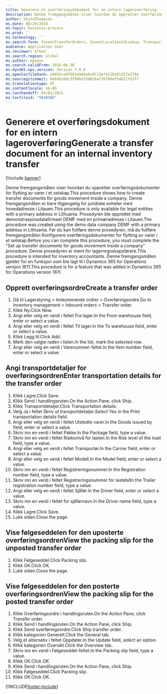 ```yaml
---
title: Generere et overføringsdokument for en intern lageroverføring
description: Denne fremgangsmåten viser hvordan du oppretter overføringsdokumenter for flytting av varer i et selskap.
author: ShylaThompson
ms.date: 08/29/2018
ms.topic: business-process
ms.prod: ''
ms.technology: ''
ms.search.form: InventTransferOrders, InventLocationIdLookup, TransportationDocument, HcmWorkerLookUp, SrsReportViewerForm, InventTransferParmShip
audience: Application User
ms.reviewer: kfend
ms.search.region: Global
ms.author: epopov
ms.search.validFrom: 2016-06-30
ms.dyn365.ops.version: Version 7.0.0
ms.openlocfilehash: e945dca9f0014489a0c0713ef412b281357a276e
ms.sourcegitcommit: 0e8db169c3f90bd750826af76709ef5d621fd377
ms.translationtype: HT
ms.contentlocale: nb-NO
ms.lasthandoff: 04/01/2021
ms.locfileid: "5830385"
---
```

# <a name="generate-a-transfer-document-for-an-internal-inventory-transfer"></a><span data-ttu-id="fe1c6-103">Generere et overføringsdokument for en intern lageroverføring</span><span class="sxs-lookup"><span data-stu-id="fe1c6-103">Generate a transfer document for an internal inventory transfer</span></span>

[!include [banner](../../includes/banner.md)]

<span data-ttu-id="fe1c6-104">Denne fremgangsmåten viser hvordan du oppretter overføringsdokumenter for flytting av varer i et selskap.</span><span class="sxs-lookup"><span data-stu-id="fe1c6-104">This procedure shows how to create transfer documents for goods movement inside a company.</span></span> <span data-ttu-id="fe1c6-105">Denne fremgangsmåten er bare tilgjengelig for juridiske enheter med hovedadresse i Litauen.</span><span class="sxs-lookup"><span data-stu-id="fe1c6-105">This procedure is only available for legal entities with a primary address in Lithuania.</span></span> <span data-ttu-id="fe1c6-106">Prosedyren ble opprettet med demonstrasjonsdatafirmaet DEMF med en primæradresse i Litauen.</span><span class="sxs-lookup"><span data-stu-id="fe1c6-106">The procedure was created using the demo data company DEMF with a primary address in Lithuania.</span></span> <span data-ttu-id="fe1c6-107">Før du kan fullføre denne prosedyren, må du fullføre fremgangsmåten Konfigurere overføringsdokumenter for flytting av varer i et selskap.</span><span class="sxs-lookup"><span data-stu-id="fe1c6-107">Before you can complete this procedure, you must complete the "Set up transfer documents for goods movement inside a company" procedure.</span></span> <span data-ttu-id="fe1c6-108">Denne prosedyren er ment for lagerregnskapsførere.</span><span class="sxs-lookup"><span data-stu-id="fe1c6-108">This procedure is intended for inventory accountants.</span></span> <span data-ttu-id="fe1c6-109">Denne fremgangsmåten gjelder for en funksjon som ble lagt til i Dynamics 365 for Operations versjon 1611.</span><span class="sxs-lookup"><span data-stu-id="fe1c6-109">This procedure is for a feature that was added in Dynamics 365 for Operations version 1611.</span></span>


## <a name="create-a-transfer-order"></a><span data-ttu-id="fe1c6-110">Opprett overføringsordre</span><span class="sxs-lookup"><span data-stu-id="fe1c6-110">Create a transfer order</span></span>
1. <span data-ttu-id="fe1c6-111">Gå til Lagerstyring > Innkommende ordrer > Overføringsordre.</span><span class="sxs-lookup"><span data-stu-id="fe1c6-111">Go to Inventory management > Inbound orders > Transfer order.</span></span>
2. <span data-ttu-id="fe1c6-112">Klikk Ny.</span><span class="sxs-lookup"><span data-stu-id="fe1c6-112">Click New.</span></span>
3. <span data-ttu-id="fe1c6-113">Angi eller velg en verdi i feltet Fra lager.</span><span class="sxs-lookup"><span data-stu-id="fe1c6-113">In the From warehouse field, enter or select a value.</span></span>
4. <span data-ttu-id="fe1c6-114">Angi eller velg en verdi i feltet Til lager.</span><span class="sxs-lookup"><span data-stu-id="fe1c6-114">In the To warehouse field, enter or select a value.</span></span>
5. <span data-ttu-id="fe1c6-115">Klikk Legg til.</span><span class="sxs-lookup"><span data-stu-id="fe1c6-115">Click Add.</span></span>
6. <span data-ttu-id="fe1c6-116">Merk den valgte raden i listen.</span><span class="sxs-lookup"><span data-stu-id="fe1c6-116">In the list, mark the selected row.</span></span>
7. <span data-ttu-id="fe1c6-117">Angi eller velg en verdi i Varenummer-feltet.</span><span class="sxs-lookup"><span data-stu-id="fe1c6-117">In the Item number field, enter or select a value.</span></span>

## <a name="enter-transportation-details-for-the-transfer-order"></a><span data-ttu-id="fe1c6-118">Angi transportdetaljer for overføringsordren</span><span class="sxs-lookup"><span data-stu-id="fe1c6-118">Enter transportation details for the transfer order</span></span>
1. <span data-ttu-id="fe1c6-119">Klikk Lagre.</span><span class="sxs-lookup"><span data-stu-id="fe1c6-119">Click Save.</span></span>
2. <span data-ttu-id="fe1c6-120">Klikk Send i handlingsruten.</span><span class="sxs-lookup"><span data-stu-id="fe1c6-120">On the Action Pane, click Ship.</span></span>
3. <span data-ttu-id="fe1c6-121">Klikk Transportdetaljer.</span><span class="sxs-lookup"><span data-stu-id="fe1c6-121">Click Transportation details.</span></span>
4. <span data-ttu-id="fe1c6-122">Velg Ja i feltet Skriv ut transportdetaljer.</span><span class="sxs-lookup"><span data-stu-id="fe1c6-122">Select Yes in the Print transportation details field.</span></span>
5. <span data-ttu-id="fe1c6-123">Angi eller velg en verdi i feltet Utstedte varer.</span><span class="sxs-lookup"><span data-stu-id="fe1c6-123">In the Goods issued by field, enter or select a value.</span></span>
6. <span data-ttu-id="fe1c6-124">Skriv inn en verdi i feltet Pakke.</span><span class="sxs-lookup"><span data-stu-id="fe1c6-124">In the Package field, type a value.</span></span>
7. <span data-ttu-id="fe1c6-125">Skriv inn en verdi i feltet Risikonivå for lasten.</span><span class="sxs-lookup"><span data-stu-id="fe1c6-125">In the Risk level of the load field, type a value.</span></span>
8. <span data-ttu-id="fe1c6-126">Angi eller velg en verdi i feltet Transportør.</span><span class="sxs-lookup"><span data-stu-id="fe1c6-126">In the Carrier field, enter or select a value.</span></span>
9. <span data-ttu-id="fe1c6-127">Angi eller velg en verdi i feltet Modell.</span><span class="sxs-lookup"><span data-stu-id="fe1c6-127">In the Model field, enter or select a value.</span></span>
10. <span data-ttu-id="fe1c6-128">Skriv inn en verdi i feltet Registreringsnummer.</span><span class="sxs-lookup"><span data-stu-id="fe1c6-128">In the Registration number field, type a value.</span></span>
11. <span data-ttu-id="fe1c6-129">Skriv inn en verdi i feltet Registreringsnummer for lastebil</span><span class="sxs-lookup"><span data-stu-id="fe1c6-129">In the Trailer registration number field, type a value.</span></span>
12. <span data-ttu-id="fe1c6-130">Angi eller velg en verdi i feltet Sjåfør.</span><span class="sxs-lookup"><span data-stu-id="fe1c6-130">In the Driver field, enter or select a value.</span></span>
13. <span data-ttu-id="fe1c6-131">Skriv inn en verdi i feltet for sjåførnavn.</span><span class="sxs-lookup"><span data-stu-id="fe1c6-131">In the Driver name field, type a value.</span></span>
14. <span data-ttu-id="fe1c6-132">Klikk Lagre.</span><span class="sxs-lookup"><span data-stu-id="fe1c6-132">Click Save.</span></span>
15. <span data-ttu-id="fe1c6-133">Lukk siden.</span><span class="sxs-lookup"><span data-stu-id="fe1c6-133">Close the page.</span></span>

## <a name="view-the-packing-slip-for-the-unposted-transfer-order"></a><span data-ttu-id="fe1c6-134">Vise følgeseddelen for den uposterte overføringsordren</span><span class="sxs-lookup"><span data-stu-id="fe1c6-134">View the packing slip for the unposted transfer order</span></span>
1. <span data-ttu-id="fe1c6-135">Klikk Følgeseddel.</span><span class="sxs-lookup"><span data-stu-id="fe1c6-135">Click Packing slip.</span></span>
2. <span data-ttu-id="fe1c6-136">Klikk OK.</span><span class="sxs-lookup"><span data-stu-id="fe1c6-136">Click OK.</span></span>
3. <span data-ttu-id="fe1c6-137">Lukk siden.</span><span class="sxs-lookup"><span data-stu-id="fe1c6-137">Close the page.</span></span>

## <a name="view-the-packing-slip-for-the-posted-transfer-order"></a><span data-ttu-id="fe1c6-138">Vise følgeseddelen for den posterte overføringsordren</span><span class="sxs-lookup"><span data-stu-id="fe1c6-138">View the packing slip for the posted transfer order</span></span>
1. <span data-ttu-id="fe1c6-139">Klikk Overføringsordre i handlingsruten.</span><span class="sxs-lookup"><span data-stu-id="fe1c6-139">On the Action Pane, click Transfer order.</span></span>
2. <span data-ttu-id="fe1c6-140">Klikk Send i handlingsruten.</span><span class="sxs-lookup"><span data-stu-id="fe1c6-140">On the Action Pane, click Ship.</span></span>
3. <span data-ttu-id="fe1c6-141">Klikk Send overføringsordre.</span><span class="sxs-lookup"><span data-stu-id="fe1c6-141">Click Ship transfer order.</span></span>
4. <span data-ttu-id="fe1c6-142">Klikk kategorien Generelt.</span><span class="sxs-lookup"><span data-stu-id="fe1c6-142">Click the General tab.</span></span>
5. <span data-ttu-id="fe1c6-143">Velg et alternativ i feltet Oppdater.</span><span class="sxs-lookup"><span data-stu-id="fe1c6-143">In the Update field, select an option.</span></span>
6. <span data-ttu-id="fe1c6-144">Klikk kategorien Oversikt.</span><span class="sxs-lookup"><span data-stu-id="fe1c6-144">Click the Overview tab.</span></span>
7. <span data-ttu-id="fe1c6-145">Skriv inn en verdi i Følgeseddel-feltet.</span><span class="sxs-lookup"><span data-stu-id="fe1c6-145">In the Packing slip field, type a value.</span></span>
8. <span data-ttu-id="fe1c6-146">Klikk OK.</span><span class="sxs-lookup"><span data-stu-id="fe1c6-146">Click OK.</span></span>
9. <span data-ttu-id="fe1c6-147">Klikk Send i handlingsruten.</span><span class="sxs-lookup"><span data-stu-id="fe1c6-147">On the Action Pane, click Ship.</span></span>
10. <span data-ttu-id="fe1c6-148">Klikk Følgeseddel.</span><span class="sxs-lookup"><span data-stu-id="fe1c6-148">Click Packing slip.</span></span>
11. <span data-ttu-id="fe1c6-149">Klikk OK.</span><span class="sxs-lookup"><span data-stu-id="fe1c6-149">Click OK.</span></span>



[!INCLUDE[footer-include](../../../includes/footer-banner.md)]